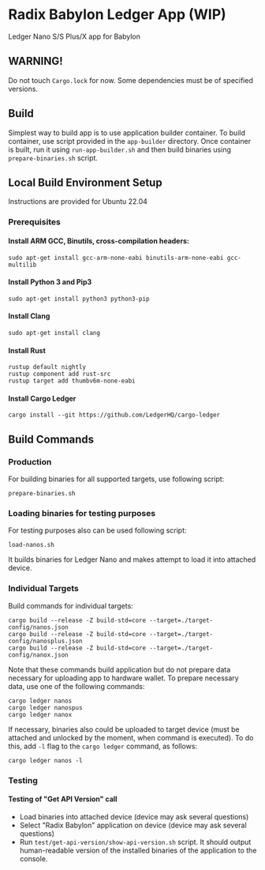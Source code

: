 # Radix Babylon Ledger App (WIP)
Ledger Nano S/S Plus/X app for Babylon

## WARNING!
Do not touch `Cargo.lock` for now. Some dependencies must be of specified versions.

## Build
Simplest way to build app is to use application builder container. To build container, use script provided 
in the `app-builder` directory. Once container is built, run it using `run-app-builder.sh` and then build 
binaries using `prepare-binaries.sh` script. 

## Local Build Environment Setup
Instructions are provided for Ubuntu 22.04

### Prerequisites
#### Install ARM GCC, Binutils, cross-compilation headers:
```
sudo apt-get install gcc-arm-none-eabi binutils-arm-none-eabi gcc-multilib
```

#### Install Python 3 and Pip3
```
sudo apt-get install python3 python3-pip
```

#### Install Clang
```
sudo apt-get install clang
```

#### Install Rust
```curl --proto '=https' --tlsv1.2 -sSf https://sh.rustup.rs | sh
rustup default nightly
rustup component add rust-src
rustup target add thumbv6m-none-eabi
```

#### Install Cargo Ledger
`cargo install --git https://github.com/LedgerHQ/cargo-ledger`

## Build Commands
### Production
For building binaries for all supported targets, use following script:
```
prepare-binaries.sh
```
### Loading binaries for testing purposes
For testing purposes also can be used following script:
```
load-nanos.sh
```
It builds binaries for Ledger Nano and makes attempt to load it into attached device.
### Individual Targets
Build commands for individual targets:
```
cargo build --release -Z build-std=core --target=./target-config/nanos.json
cargo build --release -Z build-std=core --target=./target-config/nanosplus.json
cargo build --release -Z build-std=core --target=./target-config/nanox.json
```
Note that these commands build application but do not prepare data necessary for uploading app to hardware wallet.
To prepare necessary data, use one of the following commands:
```
cargo ledger nanos
cargo ledger nanospus
cargo ledger nanox
```
If necessary, binaries also could be uploaded to target device (must be attached and unlocked by the moment, when command is executed).
To do this, add `-l` flag to the `cargo ledger` command, as follows:
```
cargo ledger nanos -l
```

### Testing
#### Testing of "Get API Version" call
- Load binaries into attached device (device may ask several questions)
- Select "Radix Babylon" application on device (device may ask several questions)
- Run `test/get-api-version/show-api-version.sh` script. It should output human-readable version of the installed binaries of the application to the console.
